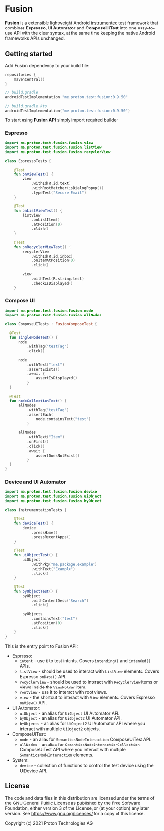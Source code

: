 # Fusion

**Fusion** is a extensible lightweight 
Android [instrumented](https://developer.android.com/training/testing/instrumented-tests) 
test framework that combines
**Espresso**, **UI Automator** and **ComposeUiTest** into one easy-to-use API with the clear syntax,
at the same time keeping the native Android frameworks APIs unchanged.

## Getting started

Add Fusion dependency to your build file:

```kotlin
repositories {
    mavenCentral()
}

// build.gradle
androidTestImplementation "me.proton.test:fusion:0.9.50"

// build.gradle.kts
androidTestImplementation("me.proton.test:fusion:0.9.50")
```

To start using **Fusion API** simply import required builder

### Espresso

```kotlin
import me.proton.test.fusion.Fusion.view
import me.proton.test.fusion.Fusion.listView
import me.proton.test.fusion.Fusion.recyclerView

class EspressoTests {

    @Test
    fun onViewTest() {
        view
            .withId(R.id.text)
            .withRootMatcher(isDialogPopup())
            .typeText("Secure Email")
    }

    @Test
    fun onListViewTest() {
        listView
            .onListItem()
            .atPosition(0)
            .click()
    }

    @Test
    fun onRecyclerViewTest() {
        recyclerView
            .withId(R.id.inbox)
            .onItemAtPosition(0)
            .click()

        view
            .withText(R.string.test)
            .checkIsDisplayed()
    }

```

### Compose UI

  ```kotlin
import me.proton.test.fusion.Fusion.node
import me.proton.test.fusion.Fusion.allNodes

class ComposeUITests : FusionComposeTest {

    @Test
    fun singleNodeTest() {
        node
            .withTag("testTag")
            .click()

        node
            .withText("text")
            .assertExists()
            .await {
                assertIsDisplayed()
            }
    }

    @Test
    fun nodeCollectionTest() {
        allNodes
            .withTag("testTag")
            .assertEach(
                node.containsText("test")
            )

        allNodes
            .withText("Item")
            .onFirst()
            .click()
            .await {
                assertDoesNotExist()
            }
    }
}
```

### Device and UI Automator

```kotlin
import me.proton.test.fusion.Fusion.device
import me.proton.test.fusion.Fusion.uiObject
import me.proton.test.fusion.Fusion.byObject

class InstrumentationTests {

    @Test
    fun deviceTest() {
        device
            .pressHome()
            .pressRecentApps()
    }

    @Test
    fun uiObjectTest() {
        uiObject
            .withPkg("me.package.example")
            .withText("Example")
            .click()
    }

    @Test
    fun byObjectTest() {
        byObject
            .withContentDesc("Search")
            .click()

        byObjects
            .containsText("test")
            .atPosition(0)
            .click()
    }
}
```

This is the entry point to Fusion API:

- Espresso:
    - `intent` - use it to test intents. Covers `intending()` and `intended()` APIs.
    - `listView` - should be used to interact with `ListView` elements. Covers Espresso `onData()`
      API.
    - `recyclerView` - should be used to interact with `RecyclerView` items or views inside
      the `ViewHolder` item.
    - `rootView` - use it to interact with root views.
    - `view` - the shortcut to interact with `View` elements. Covers Espresso `onView()` API.
- UI Automator:
    - `uiObject` - an alias for `UiObject` UI Automator API.
    - `byObject` - an alias for `UiObject2` UI Automator API.
    - `byObjects` - an alias for `UiObject2` UI Automator API where you interact with
      multiple `UiObject2` objects.
- ComposeUiTest:
    - `node` - an alias for `SemanticsNodeInteraction` ComposeUiTest API.
    - `allNodes` - an alias for `SemanticsNodeInteractionCollection` ComposeUiTest API where you
      interact with
      multiple `SemanticsNodeInteraction` elements.
- System:
    - `device` - collection of functions to control the test device using the UiDevice API.

## License

The code and data files in this distribution are licensed under the terms of the GNU General Public
License as published by the Free Software Foundation, either version 3 of the License, or (at your
option) any later version. See <https://www.gnu.org/licenses/> for a copy of this license.

Copyright (c) 2021 Proton Technologies AG
